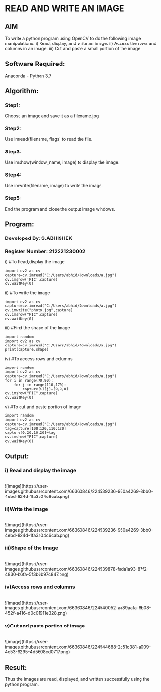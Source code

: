 # READ AND WRITE AN IMAGE
## AIM
To write a python program using OpenCV to do the following image manipulations.
i) Read, display, and write an image.
ii) Access the rows and columns in an image.
iii) Cut and paste a small portion of the image.

## Software Required:
Anaconda - Python 3.7
## Algorithm:
### Step1:
Choose an image and save it as a filename.jpg
### Step2:
Use imread(filename, flags) to read the file.
### Step3:
Use imshow(window_name, image) to display the image.
### Step4:
Use imwrite(filename, image) to write the image.
### Step5:
End the program and close the output image windows.
## Program:
### Developed By: S.ABHISHEK
### Register Number: 212221230002
i) #To Read,display the image
```
import cv2 as cv
capture=cv.imread("C:/Users/abhid/Downloads/a.jpg")
cv.imshow('PIC',capture)
cv.waitKey(0)
```

ii) #To write the image
```
import cv2 as cv
capture=cv.imread("C:/Users/abhid/Downloads/a.jpg")
cv.imwrite("photo.jpg",capture)
cv.imshow("PIC",capture)
cv.waitKey(0)
```

iii) #Find the shape of the Image
```
import random
import cv2 as cv
capture=cv.imread("C:/Users/abhid/Downloads/a.jpg")
print(capture.shape)
```

iv) #To access rows and columns
```
import random
import cv2 as cv
capture=cv.imread("C:/Users/abhid/Downloads/a.jpg")
for i in range(70,90):
    for j in range(110,170):
        capture[i][j]=[0,0,0]
cv.imshow("PIC",capture)
cv.waitKey(0)
```

v) #To cut and paste portion of image
```
import random
import cv2 as cv
capture=cv.imread("C:/Users/abhid/Downloads/a.jpg")
tag=capture[100:120,110:120]
capture[0:20,10:20]=tag
cv.imshow("PIC",capture)
cv.waitKey(0)
```

## Output:

### i) Read and display the image

<br>
![image](https://user-images.githubusercontent.com/66360846/224539236-950a4269-3bb0-4ebd-824d-1fa3a04c6cab.png)
<br>

### ii)Write the image

<br>
![image](https://user-images.githubusercontent.com/66360846/224539236-950a4269-3bb0-4ebd-824d-1fa3a04c6cab.png)
<br>

### iii)Shape of the Image

<br>
![image](https://user-images.githubusercontent.com/66360846/224539878-fada1a93-87f2-4830-b6fa-5f3b6b97c847.png)
<br>

### iv)Access rows and columns

<br>
![image](https://user-images.githubusercontent.com/66360846/224540052-aa89aafa-6b08-452f-a416-d0c01911e328.png)
<br>

### v)Cut and paste portion of image

<br>
![image](https://user-images.githubusercontent.com/66360846/224544688-2c51c381-a009-4c53-9295-4d5608cd0717.png)
<br>

## Result:
Thus the images are read, displayed, and written successfully using the python program.


